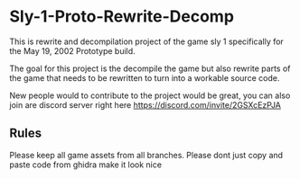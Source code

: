 # Sly-1-Proto-Rewrite-Decomp

This is rewrite and decompilation project of the game sly 1 specifically for the May 19, 2002 Prototype build.

The goal for this project is the decompile the game but also rewrite parts of the game that needs to be rewritten to turn into a workable source code.

New people would to contribute to the project would be great, you can also join are discord server right here https://discord.com/invite/2GSXcEzPJA

## Rules
Please keep all game assets from all branches.
Please dont just copy and paste code from ghidra make it look nice
